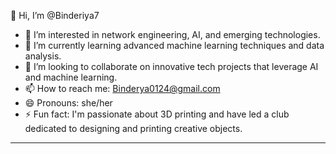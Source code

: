 
👋 Hi, I’m @Binderiya7  
- 👀 I’m interested in network engineering, AI, and emerging technologies.
- 🌱 I’m currently learning advanced machine learning techniques and data analysis.
- 💞️ I’m looking to collaborate on innovative tech projects that leverage AI and machine learning.
- 📫 How to reach me: Binderya0124@gmail.com
- 😄 Pronouns: she/her
- ⚡ Fun fact: I'm passionate about 3D printing and have led a club dedicated to designing and printing creative objects.

---


<!---
Binderiya7/Binderiya7 is a ✨ special ✨ repository because its `README.md` (this file) appears on your GitHub profile.
You can click the Preview link to take a look at your changes.
--->
